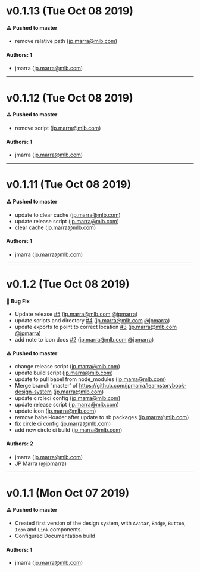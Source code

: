 # v0.1.13 (Tue Oct 08 2019)

#### ⚠️  Pushed to master

- remove relative path  (jp.marra@mlb.com)

#### Authors: 1

- jmarra (jp.marra@mlb.com)

---

# v0.1.12 (Tue Oct 08 2019)

#### ⚠️  Pushed to master

- remove script  (jp.marra@mlb.com)

#### Authors: 1

- jmarra (jp.marra@mlb.com)

---

# v0.1.11 (Tue Oct 08 2019)

#### ⚠️  Pushed to master

- update to clear cache  (jp.marra@mlb.com)
- update release script  (jp.marra@mlb.com)
- clear cache  (jp.marra@mlb.com)

#### Authors: 1

- jmarra (jp.marra@mlb.com)

---

# v0.1.2 (Tue Oct 08 2019)

#### 🐛  Bug Fix

- Update release [#5](https://github.com/jpmarra/learnstorybook-design-system/pull/5) (jp.marra@mlb.com [@jpmarra](https://github.com/jpmarra))
- update scripts and directory [#4](https://github.com/jpmarra/learnstorybook-design-system/pull/4) (jp.marra@mlb.com [@jpmarra](https://github.com/jpmarra))
- update exports to point to correct location [#3](https://github.com/jpmarra/learnstorybook-design-system/pull/3) (jp.marra@mlb.com [@jpmarra](https://github.com/jpmarra))
- add note to icon docs [#2](https://github.com/jpmarra/learnstorybook-design-system/pull/2) (jp.marra@mlb.com [@jpmarra](https://github.com/jpmarra))

#### ⚠️  Pushed to master

- change release script  (jp.marra@mlb.com)
- update build script  (jp.marra@mlb.com)
- update to pull babel from node_modules  (jp.marra@mlb.com)
- Merge branch 'master' of https://github.com/jpmarra/learnstorybook-design-system  (jp.marra@mlb.com)
- update circleci config  (jp.marra@mlb.com)
- update release script  (jp.marra@mlb.com)
- update icon  (jp.marra@mlb.com)
- remove babel-loader after update to sb packages  (jp.marra@mlb.com)
- fix circle ci config  (jp.marra@mlb.com)
- add new circle ci build  (jp.marra@mlb.com)

#### Authors: 2

- jmarra (jp.marra@mlb.com)
- JP Marra ([@jpmarra](https://github.com/jpmarra))

---

# v0.1.1 (Mon Oct 07 2019)

#### ⚠️ Pushed to master

-   Created first version of the design system, with `Avatar`, `Badge`, `Button`, `Icon` and `Link` components.
-   Configured Documentation build

#### Authors: 1

-   jmarra (jp.marra@mlb.com)
